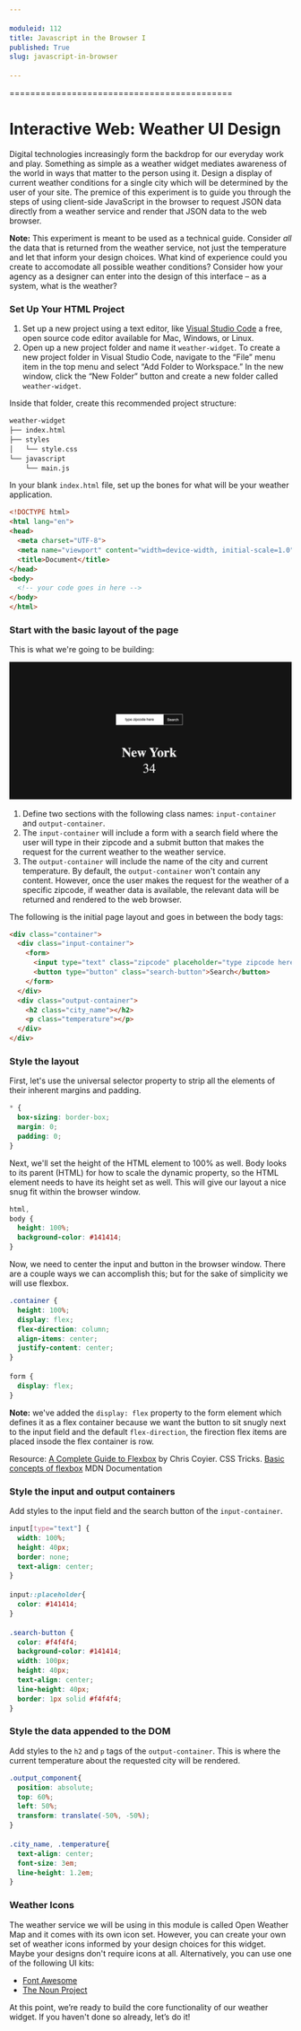 ```yaml
---

moduleid: 112
title: Javascript in the Browser I
published: True
slug: javascript-in-browser

---
```


===========================================

# Interactive Web: Weather UI Design

Digital technologies increasingly form the backdrop for our everyday work and play. Something as simple as a weather widget mediates awareness of the world in ways that matter to the person using it. Design a display of current weather conditions for a single city which will be determined by the user of your site. The premice of this experiment is to guide you through the steps of using client-side JavaScript in the browser to request JSON data directly from a weather service and render that JSON data to the web browser.

__Note:__ This experiment is meant to be used as a technical guide. Consider _all_ the data that is returned from the weather service, not just the temperature and let that inform your design choices. What kind of experience could you create to accomodate all possible weather conditions? Consider how your agency as a designer can enter into the design of this interface – as a system, what is the weather?

### Set Up Your HTML Project

1. Set up a new project using a text editor, like [Visual Studio Code](https://code.visualstudio.com/) a free, open source code editor available for Mac, Windows, or Linux.
2. Open up a new project folder and name it `weather-widget`. To create a new project folder in Visual Studio Code, navigate to the “File” menu item in the top menu and select “Add Folder to Workspace.” In the new window, click the “New Folder” button and create a new folder called `weather-widget`.

Inside that folder, create this recommended project structure:

```md
weather-widget
├── index.html
├── styles
│   └── style.css
└── javascript
    └── main.js
```

In your blank `index.html` file, set up the bones for what will be your weather application.

```html
<!DOCTYPE html>
<html lang="en">
<head>
  <meta charset="UTF-8">
  <meta name="viewport" content="width=device-width, initial-scale=1.0">
  <title>Document</title>
</head>
<body>
  <!-- your code goes in here -->
</body>
</html>
``` 

### Start with the basic layout of the page

This is what we're going to be building:

![html-image](images/111/111-08.png)

1. Define two sections with the following class names: `input-container` and `output-container`.
2. The `input-container` will include a form with a search field where the user will type in their zipcode and a submit button that makes the request for the current weather to the weather service.
3. The `output-container` will include the name of the city and current temperature. By default, the `output-container` won't contain any content. However, once the user makes the request for the weather of a specific zipcode, if weather data is available, the relevant data will be returned and rendered to the web browser.

The following is the initial page layout and goes in between the body tags:

```html
<div class="container">
  <div class="input-container">
    <form>
      <input type="text" class="zipcode" placeholder="type zipcode here">
      <button type="button" class="search-button">Search</button>
    </form>
  </div>
  <div class="output-container">
    <h2 class="city_name"></h2>
    <p class="temperature"></p>
  </div>
</div>
```

### Style the layout

First, let's use the universal selector property to strip all the elements of their inherent margins and padding.

```css
* {
  box-sizing: border-box;
  margin: 0;
  padding: 0;
}
```

Next, we'll set the height of the HTML element to 100% as well. Body looks to its parent (HTML) for how to scale the dynamic property, so the HTML element needs to have its height set as well. This will give our layout a nice snug fit within the browser window.

```css
html,
body {
  height: 100%;
  background-color: #141414;
}
```
Now, we need to center the input and button in the browser window. There are a couple ways we can accomplish this; but for the sake of simplicity we will use flexbox.

```css
.container {
  height: 100%;
  display: flex;
  flex-direction: column;
  align-items: center;
  justify-content: center;
}

form {
  display: flex;
}
```

__Note:__ we've added the `display: flex` property to the form element which defines it as a flex container because we want the button to sit snugly next to the input field and the default `flex-direction`, the firection flex items are placed insode the flex container is row.

Resource: 
[A Complete Guide to Flexbox]() by Chris Coyier. CSS Tricks.
[Basic concepts of flexbox](https://developer.mozilla.org/en-US/docs/Web/CSS/CSS_Flexible_Box_Layout/Basic_Concepts_of_Flexbox) MDN Documentation

### Style the input and output containers

Add styles to the input field and the search button of the `input-container`.

```css
input[type="text"] {
  width: 100%;
  height: 40px;
  border: none;
  text-align: center;
}

input::placeholder{
  color: #141414;
}

.search-button {
  color: #f4f4f4;
  background-color: #141414;
  width: 100px;
  height: 40px;
  text-align: center;
  line-height: 40px;
  border: 1px solid #f4f4f4;
}
```

### Style the data appended to the DOM

Add styles to the `h2` and `p` tags of the `output-container`. This is where the current temperature about the requested city will be rendered.

```css
.output_component{
  position: absolute;
  top: 60%;
  left: 50%;
  transform: translate(-50%, -50%);
}

.city_name, .temperature{
  text-align: center;
  font-size: 3em;
  line-height: 1.2em;
}
```

### Weather Icons

The weather service we will be using in this module is called Open Weather Map and it comes with its own icon set. However, you can create your own set of weather icons informed by your design choices for this widget. Maybe your designs don't require icons at all. Alternatively, you can use one of the following UI kits:

* [Font Awesome](https://fontawesome.com/v5.15/icons?d=gallery&p=2&c=weather)
* [The Noun Project](https://thenounproject.com/search/icons/?iconspage=1&q=weather)

At this point, we’re ready to build the core functionality of our weather widget. If you haven't done so already, let’s do it!